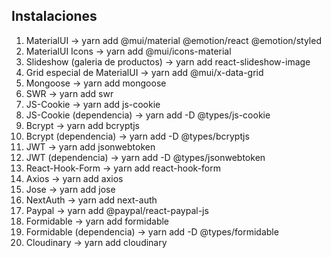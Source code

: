 ## Instalaciones
1. MaterialUI → yarn add @mui/material @emotion/react @emotion/styled
2. MaterialUI Icons → yarn add @mui/icons-material
3. Slideshow (galeria de productos) → yarn add react-slideshow-image
4. Grid especial de MaterialUI → yarn add @mui/x-data-grid
5. Mongoose → yarn add mongoose
6. SWR → yarn add swr
7. JS-Cookie → yarn add js-cookie
8. JS-Cookie (dependencia) → yarn add -D @types/js-cookie
9. Bcrypt → yarn add bcryptjs
10. Bcrypt (dependencia) → yarn add -D @types/bcryptjs
11. JWT → yarn add jsonwebtoken 
12. JWT (dependencia) → yarn add -D @types/jsonwebtoken
13. React-Hook-Form → yarn add react-hook-form
14. Axios → yarn add axios
15. Jose → yarn add jose
16. NextAuth → yarn add next-auth
17. Paypal → yarn add @paypal/react-paypal-js
18. Formidable → yarn add formidable
19. Formidable (dependencia) → yarn add -D @types/formidable
20. Cloudinary → yarn add cloudinary